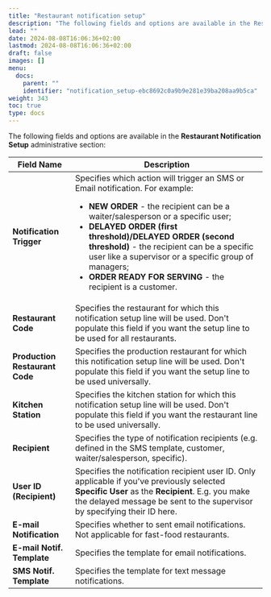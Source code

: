```yaml
---
title: "Restaurant notification setup"
description: "The following fields and options are available in the Restaurant Notification Setup administrative section."
lead: ""
date: 2024-08-08T16:06:36+02:00
lastmod: 2024-08-08T16:06:36+02:00
draft: false
images: []
menu:
  docs:
    parent: ""
    identifier: "notification_setup-ebc8692c0a9b9e281e39ba208aa9b5ca"
weight: 343
toc: true
type: docs
---
```


The following fields and options are available in the **Restaurant Notification Setup** administrative section:

| Field Name      | Description |
| ----------- | ----------- |
| **Notification Trigger** | Specifies which action will trigger an SMS or Email notification. For example: <ul> <li> **NEW ORDER** - the recipient can be a waiter/salesperson or a specific user; </li> <li> **DELAYED ORDER (first threshold)/DELAYED ORDER (second threshold)** - the recipient can be a specific user like a supervisor or a specific group of managers; </li> <li> **ORDER READY FOR SERVING** - the recipient is a customer. </li> </ul> | 
| **Restaurant Code** | Specifies the restaurant for which this notification setup line will be used. Don't populate this field if you want the setup line to be used for all restaurants. | 
| **Production Restaurant Code** | Specifies the production restaurant for which this notification setup line will be used. Don't populate this field if you want the setup line to be used universally. |
| **Kitchen Station** | Specifies the kitchen station for which this notification setup line will be used. Don't populate this field if you want the restaurant line to be used universally. |
| **Recipient** | Specifies the type of notification recipients (e.g. defined in the SMS template, customer, waiter/salesperson, specific). |
| **User ID (Recipient)** | Specifies the notification recipient user ID. Only applicable if you've previously selected **Specific User** as the **Recipient**. E.g. you make the delayed message be sent to the supervisor by specifying their ID here. |
| **E-mail Notification** | Specifies whether to sent email notifications. Not applicable for fast-food restaurants. |
| **E-mail Notif. Template** | Specifies the template for email notifications. |
| **SMS Notif. Template** | Specifies the template for text message notifications. |